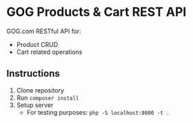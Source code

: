 # GOG Products & Cart REST API

GOG.com RESTful API for:

- Product CRUD
- Cart related operations

## Instructions

1. Clone repository
1. Run `composer install`
1. Setup server
    - For testing purposes: `php -S localhost:8000 -t .`
